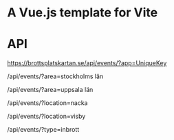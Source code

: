 # A Vue.js template for Vite

# API

https://brottsplatskartan.se/api/events/?app=UniqueKey

/api/events/?area=stockholms län

/api/events/?area=uppsala län

/api/events/?location=nacka

/api/events/?location=visby

/api/events/?type=inbrott
